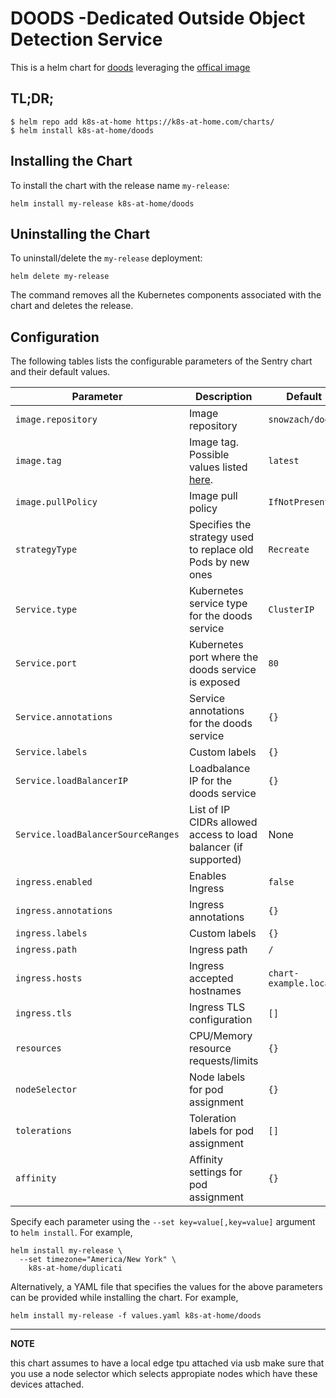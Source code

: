 # DOODS -Dedicated Outside Object Detection Service

This is a helm chart for [doods](https://github.com/snowzach/doods) leveraging the [offical image](https://hub.docker.com/r/snowzach/doods)

## TL;DR;

```shell
$ helm repo add k8s-at-home https://k8s-at-home.com/charts/
$ helm install k8s-at-home/doods
```

## Installing the Chart

To install the chart with the release name `my-release`:

```console
helm install my-release k8s-at-home/doods
```

## Uninstalling the Chart

To uninstall/delete the `my-release` deployment:

```console
helm delete my-release
```

The command removes all the Kubernetes components associated with the chart and deletes the release.

## Configuration

The following tables lists the configurable parameters of the Sentry chart and their default values.

| Parameter                  | Description                         | Default                                                 |
|----------------------------|-------------------------------------|---------------------------------------------------------|
| `image.repository`         | Image repository | `snowzach/doods` |
| `image.tag`                | Image tag. Possible values listed [here](https://hub.docker.com/r/snowzach/doods/).| `latest`|
| `image.pullPolicy`         | Image pull policy | `IfNotPresent` |
| `strategyType`             | Specifies the strategy used to replace old Pods by new ones | `Recreate` |
| `Service.type`          | Kubernetes service type for the doods service | `ClusterIP` |
| `Service.port`          | Kubernetes port where the doods service is exposed| `80` |
| `Service.annotations`   | Service annotations for the doods service | `{}` |
| `Service.labels`        | Custom labels | `{}` |
| `Service.loadBalancerIP` | Loadbalance IP for the doods service | `{}` |
| `Service.loadBalancerSourceRanges` | List of IP CIDRs allowed access to load balancer (if supported)      | None
| `ingress.enabled`              | Enables Ingress | `false` |
| `ingress.annotations`          | Ingress annotations | `{}` |
| `ingress.labels`               | Custom labels                       | `{}`
| `ingress.path`                 | Ingress path | `/` |
| `ingress.hosts`                | Ingress accepted hostnames | `chart-example.local` |
| `ingress.tls`                  | Ingress TLS configuration | `[]` |
| `resources`                | CPU/Memory resource requests/limits | `{}` |
| `nodeSelector`             | Node labels for pod assignment | `{}` |
| `tolerations`              | Toleration labels for pod assignment | `[]` |
| `affinity`                 | Affinity settings for pod assignment | `{}` |

Specify each parameter using the `--set key=value[,key=value]` argument to `helm install`. For example,

```console
helm install my-release \
  --set timezone="America/New York" \
    k8s-at-home/duplicati
```

Alternatively, a YAML file that specifies the values for the above parameters can be provided while installing the chart. For example,

```console
helm install my-release -f values.yaml k8s-at-home/doods
```

---
**NOTE**

this chart assumes to have a local edge tpu attached via usb make sure that you use a node selector which selects appropiate nodes which have these devices attached.